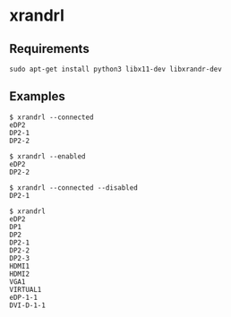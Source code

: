 # xrandrl

## Requirements

```{sh}
sudo apt-get install python3 libx11-dev libxrandr-dev
```

## Examples

```{sh}
$ xrandrl --connected
eDP2
DP2-1
DP2-2

$ xrandrl --enabled 
eDP2
DP2-2

$ xrandrl --connected --disabled
DP2-1

$ xrandrl
eDP2
DP1
DP2
DP2-1
DP2-2
DP2-3
HDMI1
HDMI2
VGA1
VIRTUAL1
eDP-1-1
DVI-D-1-1
```
